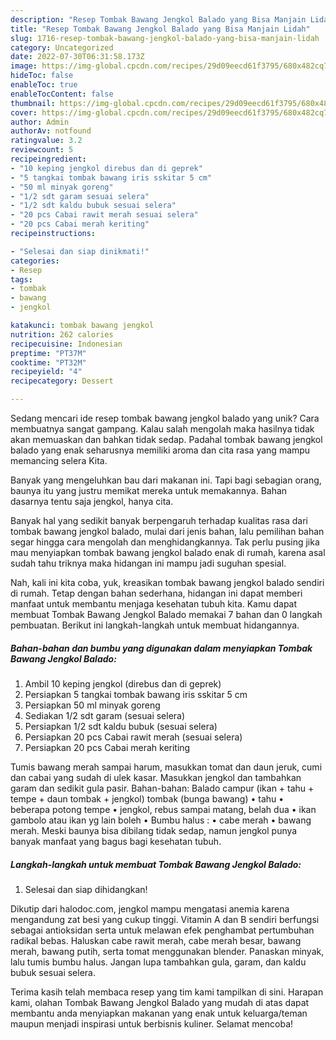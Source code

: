 ```yaml
---
description: "Resep Tombak Bawang Jengkol Balado yang Bisa Manjain Lidah"
title: "Resep Tombak Bawang Jengkol Balado yang Bisa Manjain Lidah"
slug: 1716-resep-tombak-bawang-jengkol-balado-yang-bisa-manjain-lidah
category: Uncategorized
date: 2022-07-30T06:31:58.173Z
image: https://img-global.cpcdn.com/recipes/29d09eecd61f3795/680x482cq70/tombak-bawang-jengkol-balado-foto-resep-utama.jpg
hideToc: false
enableToc: true
enableTocContent: false
thumbnail: https://img-global.cpcdn.com/recipes/29d09eecd61f3795/680x482cq70/tombak-bawang-jengkol-balado-foto-resep-utama.jpg
cover: https://img-global.cpcdn.com/recipes/29d09eecd61f3795/680x482cq70/tombak-bawang-jengkol-balado-foto-resep-utama.jpg
author: Admin
authorAv: notfound
ratingvalue: 3.2
reviewcount: 5
recipeingredient:
- "10 keping jengkol direbus dan di geprek"
- "5 tangkai tombak bawang iris sskitar 5 cm"
- "50 ml minyak goreng"
- "1/2 sdt garam sesuai selera"
- "1/2 sdt kaldu bubuk sesuai selera"
- "20 pcs Cabai rawit merah sesuai selera"
- "20 pcs Cabai merah keriting"
recipeinstructions:

- "Selesai dan siap dinikmati!"
categories:
- Resep
tags:
- tombak
- bawang
- jengkol

katakunci: tombak bawang jengkol 
nutrition: 262 calories
recipecuisine: Indonesian
preptime: "PT37M"
cooktime: "PT32M"
recipeyield: "4"
recipecategory: Dessert

---
```





Sedang mencari ide resep tombak bawang jengkol balado yang unik? Cara membuatnya sangat gampang. Kalau salah mengolah maka hasilnya tidak akan memuaskan dan bahkan tidak sedap. Padahal tombak bawang jengkol balado yang enak seharusnya memiliki aroma dan cita rasa yang mampu memancing selera Kita.





Banyak yang mengeluhkan bau dari makanan ini. Tapi bagi sebagian orang, baunya itu yang justru memikat mereka untuk memakannya. Bahan dasarnya tentu saja jengkol, hanya cita.

Banyak hal yang sedikit banyak berpengaruh terhadap kualitas rasa dari tombak bawang jengkol balado, mulai dari jenis bahan, lalu pemilihan bahan segar hingga cara mengolah dan menghidangkannya. Tak perlu pusing jika mau menyiapkan tombak bawang jengkol balado enak di rumah, karena asal sudah tahu triknya maka hidangan ini mampu jadi suguhan spesial.






Nah, kali ini kita coba, yuk, kreasikan tombak bawang jengkol balado sendiri di rumah. Tetap dengan bahan sederhana, hidangan ini dapat memberi manfaat untuk membantu menjaga kesehatan tubuh kita. Kamu dapat membuat Tombak Bawang Jengkol Balado memakai 7 bahan dan 0 langkah pembuatan. Berikut ini langkah-langkah untuk membuat hidangannya.

<!--inarticleads1-->

##### Bahan-bahan dan bumbu yang digunakan dalam menyiapkan Tombak Bawang Jengkol Balado:

1. Ambil 10 keping jengkol (direbus dan di geprek)
1. Persiapkan 5 tangkai tombak bawang iris sskitar 5 cm
1. Persiapkan 50 ml minyak goreng
1. Sediakan 1/2 sdt garam (sesuai selera)
1. Persiapkan 1/2 sdt kaldu bubuk (sesuai selera)
1. Persiapkan 20 pcs Cabai rawit merah (sesuai selera)
1. Persiapkan 20 pcs Cabai merah keriting


Tumis bawang merah sampai harum, masukkan tomat dan daun jeruk, cumi dan cabai yang sudah di ulek kasar. Masukkan jengkol dan tambahkan garam dan sedikit gula pasir. Bahan-bahan: Balado campur (ikan + tahu + tempe + daun tombak + jengkol) tombak (bunga bawang) • tahu • beberapa potong tempe • jengkol, rebus sampai matang, belah dua • ikan gambolo atau ikan yg lain boleh • Bumbu halus : • cabe merah • bawang merah. Meski baunya bisa dibilang tidak sedap, namun jengkol punya banyak manfaat yang bagus bagi kesehatan tubuh. 

<!--inarticleads2-->

##### Langkah-langkah untuk membuat Tombak Bawang Jengkol Balado:


1. Selesai dan siap dihidangkan!

Dikutip dari halodoc.com, jengkol mampu mengatasi anemia karena mengandung zat besi yang cukup tinggi. Vitamin A dan B sendiri berfungsi sebagai antioksidan serta untuk melawan efek penghambat pertumbuhan radikal bebas. Haluskan cabe rawit merah, cabe merah besar, bawang merah, bawang putih, serta tomat menggunakan blender. Panaskan minyak, lalu tumis bumbu halus. Jangan lupa tambahkan gula, garam, dan kaldu bubuk sesuai selera. 

Terima kasih telah membaca resep yang tim kami tampilkan di sini. Harapan kami, olahan Tombak Bawang Jengkol Balado yang mudah di atas dapat membantu anda menyiapkan makanan yang enak untuk keluarga/teman maupun menjadi inspirasi untuk berbisnis kuliner. Selamat mencoba!
